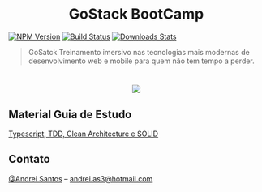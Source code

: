 <h1 align="center">
  GoStack BootCamp
</h1>

[![NPM Version][npm-image]][npm-url]
[![Build Status][travis-image]][travis-url]
[![Downloads Stats][npm-downloads]][npm-url]


> GoSatck Treinamento imersivo nas tecnologias mais modernas de desenvolvimento web e mobile para quem não tem tempo a perder.

<h1 align="center">
    <img src = "https://user-images.githubusercontent.com/38704247/77016270-ff9f7b80-6955-11ea-81a5-40bbc1a380df.jpeg"/>
</h1>



## Material Guia de Estudo
[Typescript, TDD, Clean Architecture e SOLID](https://www.udemy.com/course/tdd-com-mango/)


## Contato

[@Andrei Santos](https://www.linkedin.com/in/andrei-santos/) – andrei.as3@hotmail.com

[npm-image]: https://img.shields.io/npm/v/datadog-metrics.svg?style=flat-square
[npm-url]: https://npmjs.org/package/datadog-metrics
[npm-downloads]: https://img.shields.io/npm/dm/datadog-metrics.svg?style=flat-square
[travis-image]: https://img.shields.io/travis/dbader/node-datadog-metrics/master.svg?style=flat-square
[travis-url]: https://travis-ci.org/dbader/node-datadog-metrics
[wiki]: https://github.com/seunome/seuprojeto/wiki
